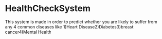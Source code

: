 # HealthCheckSystem
This system is made in order to predict whether you are likely to suffer from any 4 common diseases like 1)Heart Disease2)Diabetes3)breast cancer4)Mental Health
